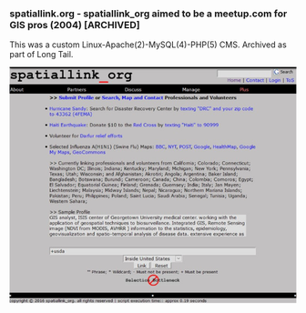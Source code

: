 ### spatiallink.org - spatiallink_org aimed to be a meetup.com for GIS pros (2004) [ARCHIVED] ###

This was a custom Linux-Apache(2)-MySQL(4)-PHP(5) CMS. Archived as part of Long Tail.

[![IMAGE ALT TEXT HERE](https://github.com/gisblog/spatiallink.org/blob/master/spatiallink.jpg)](#)

